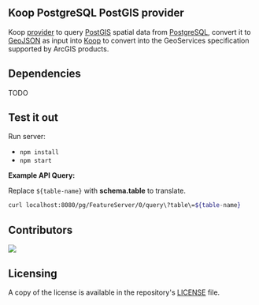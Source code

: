 ## Koop PostgreSQL PostGIS provider
 Koop [provider](https://koopjs.github.io/docs/usage/provider) to query [PostGIS](https://postgis.net/) spatial data from [PostgreSQL](https://www.postgresql.org/), convert it to [GeoJSON](https://geojson.org/) as input into [Koop](https://koopjs.github.io/) to convert into the GeoServices specification supported by ArcGIS products.

## Dependencies
TODO

## Test it out
Run server:
- `npm install`
- `npm start`

**Example API Query:**

Replace `${table-name}` with **schema.table** to translate.

```bash
curl localhost:8080/pg/FeatureServer/0/query\?table\=${table-name}
```

## Contributors
<a href="https://github.com/doneill/koop-provider-pg/graphs/contributors">
  <img src="https://contributors-img.web.app/image?repo=doneill/koop-provider-pg" />
</a>

## Licensing
A copy of the license is available in the repository's [LICENSE](LICENSE) file.